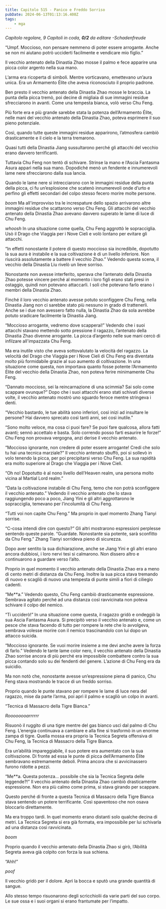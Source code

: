 ```yaml
---
title: Capitolo 515 - Panico e Freddo Sorriso
pubDate: 2024-06-13T01:13:16.408Z
tags:
    - mga
---
```






<em>Capitolo regolare,
9 Capitoli in coda, <strong>0/2</strong>
da editare
-Schadenfreude</em>


“Umpf. Moccioso, non pensare nemmeno di poter essere arrogante. Anche se non mi aiutano potrò ucciderti facilmente e vendicare mio figlio.”


Il vecchio antenato della Dinastia Zhao mosse il palmo e fece apparire una picca color argento nella sua mano.


L’arma era ricoperta di simboli. Mentre vorticavano, emettevano un’aura unica. Era un Armamento Élite che aveva riconosciuto il proprio padrone.


Ben presto il vecchio antenato della Dinastia Zhao mosse le braccia. La punta della picca tremò, poi decine di migliaia di sue immagini residue sfrecciarono in avanti. Come una tempesta bianca, volò verso Chu Feng.


Più forte era e più grande sarebbe stata la potenza dell’Armamento Élite, nelle mani del vecchio antenato della Dinastia Zhao, poteva esprimere il suo pieno potenziale.


Così, quando tutte queste immagini residue apparirono, l’atmosfera cambiò drasticamente e il cielo e la terra tremarono.


Quasi tutti della Dinastia Jiang sussultarono perché gli attacchi del vecchio erano davvero terrificanti.


Tuttavia Chu Feng non tentò di schivare. Strinse la mano e l’Ascia Fantasma Asura apparì nella sua mano. Dopodiché menò un fendente e innumerevoli lame nere sfrecciarono dalla sua lancia.


Quando le lame nere si intrecciarono con le immagini residue della punta della picca, ci fu un’esplosione che scatenò innumerevoli onde d’urto e perfino gli effetti secondari del colpo stesso fecero morire molte persone.


*boom* Ma all'improvviso tra le increspature dello spazio arrivarono altre immagini residue che scattarono verso Chu Feng. Gli attacchi del vecchio antenato della Dinastia Zhao avevano davvero superato le lame di luce di Chu Feng.


*whoosh* In una situazione come quella, Chu Feng aggrottò le sopracciglia. Usò il Drago che Viaggia per i Nove Cieli e volò lontano per evitare gli attacchi.


“In effetti nonostante il potere di questo moccioso sia incredibile, dopotutto la sua aura è instabile e la sua coltivazione è di un livello inferiore. Non riuscirà assolutamente a battere il vecchio Zhao.” Vedendo questa scena, il vecchio della Dinastia Liu rivelò un lieve sorriso.


Nonostante non avesse interferito, sperava che l’antenato della Dinastia Zhao potesse vincere perché al momento i loro figli erano stati presi in ostaggio, quindi non potevano attaccarli. I soli che potevano farlo erano i membri della Dinastia Zhao.


Finché il loro vecchio antenato avesse potuto sconfiggere Chu Feng, nella Dinastia Jiang non ci sarebbe stato più nessuno in grado di trattenerli. Anche se i due non avessero fatto nulla, la Dinastia Zhao da sola avrebbe potuto sradicare facilmente la Dinastia Jiang.


“Moccioso arrogante, vedremo dove scapperai!” Vedendo che i suoi attacchi stavano mettendo sotto pressione il ragazzo, l’antenato della Dinastia Zhao divenne arrogante. La picca d’argento nelle sue mani cercò di infilzare all'impazzata Chu Feng.


Ma era inutile visto che aveva sottovalutato la velocità del ragazzo. La velocità del Drago che Viaggia per i Nove Cieli di Chu Feng era diventata molto più formidabile grazie al suo aumento di coltivazione. In una situazione come questa, non importava quanto fosse potente l’Armamento Élite del vecchio della Dinastia Zhao, non poteva ferire minimamente Chu Feng.


“Dannato moccioso, sei la reincarnazione di una scimmia? Sai solo come scappare ovunque?” Dopo che i suoi attacchi erano stati schivati diverse volte, il vecchio antenato mostrò uno sguardo feroce mentre stringeva i denti.


“Vecchio bastardo, le tue abilità sono inferiori, così inizi ad insultare le persone? Hai davvero sprecato così tanti anni, sei così inutile.”


“Sono molto veloce, ma cosa ci puoi fare? Se puoi fare qualcosa, allora fatti avanti; sennò accettalo e basta. Solo correndo posso farti esaurire le forze!” Chu Feng non provava vergogna, anzi derise il vecchio antenato.


“Moccioso ignorante, non credere di poter essere arrogante! Credi che solo tu hai una tecnica marziale?” Il vecchio antenato sbuffò, poi si sollevò in volo tenendo la picca, per poi precipitarsi verso Chu Feng. La sua rapidità era molto superiore al Drago che Viaggia per i Nove Cieli.


“Oh no! Dopotutto è al nono livello dell’Heaven realm, una persona molto vicina al Martial Lord realm.”


“Data la coltivazione instabile di Chu Feng, temo che non potrà sconfiggere il vecchio antenato.” Vedendo il vecchio antenato che lo stava raggiungendo poco a poco, Jiang Yini e gli altri aggrottarono le sopracciglia, temevano per l’incolumità di Chu Feng.


“Tutti voi non capite Chu Feng.” Ma proprio in quel momento Zhang Tianyi sorrise.


“C-cosa intendi dire con questo?” Gli altri mostrarono espressioni perplesse sentendo queste parole.
“Guardate. Nonostante sia potente, sarà sconfitto da Chu Feng.” Zhang Tianyi sorrideva pieno di sicurezza.


Dopo aver sentito la sua dichiarazione, anche se Jiang Yini e gli altri erano ancora dubbiosi, i loro nervi tesi si calmarono. Non dissero altro e continuarono a guardare verso l’alto.


Proprio in quel momento il vecchio antenato della Dinastia Zhao era a meno di cento metri di distanza da Chu Feng. Inoltre la sua picca stava tremando di nuovo e scagliò di nuovo una tempesta di punte simili a fiori di ciliegio cadenti.


“Me**a.” Vedendo questo, Chu Feng cambiò drasticamente espressione. Sembrava agitato perché ad una distanza così ravvicinata non poteva schivare il colpo del nemico.


“Ti ucciderò!” In una situazione come questa, il ragazzo gridò e ondeggiò la sua Ascia Fantasma Asura. Si precipitò verso il vecchio antenato e, come un pesce che stava facendo di tutto per rompere la rete che lo avvolgeva, sembrava volesse morire con il nemico trascinandolo con lui dopo un attacco suicida.


“Moccioso ignorante. Se vuoi morire insieme a me devi anche avere la forza di farlo.” Vedendo le tante lame color nero, il vecchio antenato della Dinastia Zhao sorrise ancora di più perché era impossibile combattere contro la sua picca contando solo su dei fendenti del genere. L’azione di Chu Feng era da suicidio.


Ma non notò che, nonostante avesse un’espressione piena di panico, Chu Feng stava mostrando le tracce di un freddo sorriso.


Proprio quando le punte stavano per rompere le lame di luce nera del ragazzo, mise da parte l’arma, poi aprì il palmo e scagliò un colpo in avanti.


“Tecnica di Massacro della Tigre Bianca.”


*Roooooooarrrrrr*


Risuonò il ruggito di una tigre mentre del gas bianco uscì dal palmo di Chu Feng. L’energia continuava a cambiare e alla fine si trasformò in un enorme zampa di tigre. Quella mossa era proprio la Tecnica Segreta offensiva di Chu Feng, la Tecnica di Massacro della Tigre Bianca.


Era un’abilità impareggiabile, il suo potere era aumentato con la sua coltivazione. Di fronte ad essa le punte di picca dell’Armamento Élite sembravano estremamente deboli. Prima ancora che si avvicinassero furono ridotte a pezzi.


“Me**a. Questa potenza… possibile che sia la Tecnica Segreta delle leggende?!” Il vecchio antenato della Dinastia Zhao cambiò drasticamente espressione. Non era più calmo come prima, si stava girando per scappare.


Questo perché di fronte a questa Tecnica di Massacro della Tigre Bianca stava sentendo un potere terrificante. Così spaventoso che non osava bloccarlo direttamente.


Ma era troppo tardi. In quel momento erano distanti solo qualche decina di metri. La Tecnica Segreta si era già formata, era impossibile per lui schivarla ad una distanza così ravvicinata.


*boom*


Proprio quando il vecchio antenato della Dinastia Zhao si girò, l’Abilità Segreta aveva già colpito con forza la sua schiena.


“Ahh!”


*poof*


Il vecchio gridò per il dolore. Aprì la bocca e sputò una grande quantità di sangue.


Allo stesso tempo risuonarono degli scricchiolii da varie parti del suo corpo. Le sue ossa e i suoi organi si erano frantumate per l’impatto.
